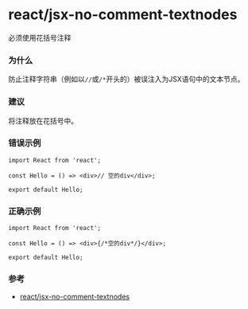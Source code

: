 # react/jsx-no-comment-textnodes

必须使用花括号注释

### 为什么

防止注释字符串（例如以`//`或`/*`开头的）被误注入为JSX语句中的文本节点。

### 建议

将注释放在花括号中。

### 错误示例

```tsx
import React from 'react';

const Hello = () => <div>// 空的div</div>;

export default Hello;
```

### 正确示例

```tsx
import React from 'react';

const Hello = () => <div>{/*空的div*/}</div>;

export default Hello;
```

### 参考

- [react/jsx-no-comment-textnodes](https://github.com/jsx-eslint/eslint-plugin-react/blob/master/docs/rules/jsx-no-comment-textnodes.md)
